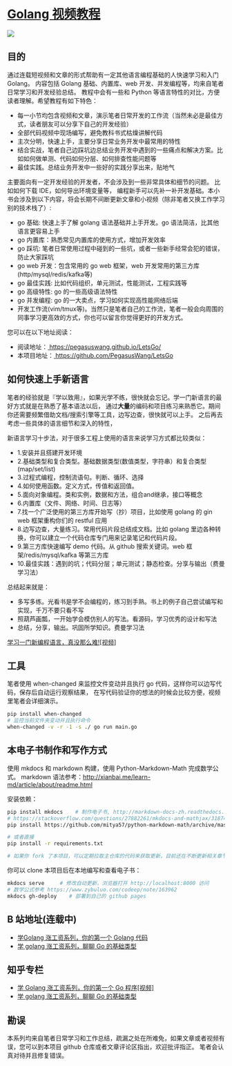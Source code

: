 # [Golang 视频教程](https://pegasuswang.github.io/LetsGo/)

![](./golang.png)

## 目的

通过连载短视频和文章的形式帮助有一定其他语言编程基础的人快速学习和入门 Golang。
内容包括 Golang 基础、内置库、web 开发、并发编程等，均来自笔者日常学习和开发经验总结。
教程中会有一些和 Python 等语言特性的对比，方便读者理解。希望教程有如下特色：

- 每一小节均包含视频和文章，演示笔者日常开发的工作流（当然未必是最佳方式，读者朋友可以分享下自己的开发经验）
- 全部代码视频中现场编写，避免教科书式枯燥讲解代码
- 主次分明，快速上手，主要分享日常业务开发中最常用的特性
- 结合实战，笔者自己边踩坑边总结业务开发中遇到的一些痛点和解决方案。比如如何做单测、代码如何分层、如何排查性能问题等
- 最佳实践。总结业务开发中一些好的实践分享出来，贴地气

主要面向有一定开发经验的开发者，不会涉及到一些非常具体和细节的问题。 比如如何下载 IDE，如何导出环境变量等，
编程新手可以先补一补开发基础。本小书会涉及到以下内容，将会长期不间断更新文章和小视频（除非笔者又换工作学习别的技术栈了）:

- go 基础: 快速上手了解 golang 语法基础并上手开发。go 语法简洁，比其他语言更容易上手
- go 内置库：熟悉常见内置库的使用方式，增加开发效率
- go 踩坑: 笔者日常使用过程中碰到的一些坑，或者一些新手经常会犯的错误，防止大家踩坑
- go web 开发：包含常用的 go web 框架，web 开发常用的第三方库(http/mysql/redis/kafka等)
- go 最佳实践: 比如代码组织，单元测试，性能测试，工程实践等
- go 高级特性: go 的一些高级语法特性
- go 并发编程: go 的一大卖点，学习如何实现高性能网络后端
- 开发工作流(vim/tmux等)。当然只是笔者自己的工作流，笔者一般会向周围的同事学习更高效的方式，你也可以留言你觉得更好的开发方式。

您可以在以下地址阅读：

- 阅读地址：[ https://pegasuswang.github.io/LetsGo/ ](https://pegasuswang.github.io/LetsGo/)
- 本项目地址：[ https://github.com/PegasusWang/LetsGo ](https://github.com/PegasusWang/LetsGo)

## 如何快速上手新语言

笔者的经验就是『学以致用』，如果光学不练，很快就会忘记。学一门新语言的最好方式就是在熟悉了基本语法以后，
通过**大量**的编码和项目练习来熟悉它。期间你还需要频繁借助文档/搜索引擎等工具，边写边查，很快就可以上手。
之后再去考虑一些具体的语言细节和深入的特性，

新语言学习十步法，对于很多工程上使用的语言来说学习方式都比较类似：

- 1.安装并且搭建开发环境
- 2.基础类型和复合类型。基础数据类型(数值类型，字符串）和复合类型(map/set/list)
- 3.过程式编程，控制流语句。判断、循环、选择
- 4.如何使用函数。定义方式，传值和返回值。
- 5.面向对象编程。类和实例，数据和方法，组合and继承，接口等概念
- 6.内置库（文件、网络、时间、日志等）
- 7.找一个广泛使用的第三方库开始写（抄）项目，比如使用 golang 的 gin web 框架重构你们的 restful 应用
- 8.边写边查，大量练习。常用代码片段总结成文档。比如 golang 里边各种转换，你可以建立一个代码仓库专门用来记录笔记和代码片段。
- 9.第三方库快速编写 demo 代码。从 github 搜索关键词。web 框架/redis/mysql/kafka 等第三方库
- 10.最佳实践：遇到的坑；代码分层；单元测试；静态检查。分享与输出（费曼学习法）

总结起来就是：

- 多写多练。光看书是学不会编程的，练习到手熟。书上的例子自己尝试编写和实现，千万不要只看不写
- 照葫芦画瓢，一开始学会模仿别人的写法。看源码，学习优秀的设计和写法
- 总结，分享，输出。巩固所学知识。费曼学习法

[学习一门新编程语言，真没那么难![视频]](https://www.bilibili.com/video/av79283035)

## 工具

笔者使用 when-changed 来监控文件变动并且执行 go 代码，这样你可以边写代码，保存后自动运行观察结果，
在写代码验证你的想法的时候会比较方便，视频里笔者会详细演示。

```sh
pip install when-changed
# 监控当前文件夹变动并且执行命令
when-changed -v -r -1 -s ./ go run main.go
```

## 本电子书制作和写作方式
使用 mkdocs 和 markdown 构建，使用 Python-Markdown-Math 完成数学公式。
markdown 语法参考：http://xianbai.me/learn-md/article/about/readme.html

安装依赖：

```sh
pip install mkdocs    # 制作电子书, http://markdown-docs-zh.readthedocs.io/zh_CN/latest/
# https://stackoverflow.com/questions/27882261/mkdocs-and-mathjax/31874157
pip install https://github.com/mitya57/python-markdown-math/archive/master.zip

# 或者直接
pip install -r requirements.txt

# 如果你 fork 了本项目，可以定期拉取主仓库的代码来获取更新，目前还在不断更新相关章节
```

你可以 clone 本项目后在本地编写和查看电子书：

```sh
mkdocs serve     # 修改自动更新，浏览器打开 http://localhost:8000 访问
# 数学公式参考 https://www.zybuluo.com/codeep/note/163962
mkdocs gh-deploy    # 部署到自己的 github pages
```

## B 站地址(连载中)

- [学Golang 涨工资系列，你的第一个 Golang 代码](https://www.bilibili.com/video/av79390466/)
- [学 golang 涨工资系列，聊聊 Go 的基础类型](https://www.bilibili.com/video/av80297008/)


## 知乎专栏

- [学 Golang 涨工资系列，你的第一个 Go 程序[视频]](https://zhuanlan.zhihu.com/p/97536473)
- [学 golang 涨工资系列，聊聊 Go 的基础类型](https://zhuanlan.zhihu.com/p/99034721)

## 勘误

本系列均来自笔者日常学习和工作总结，疏漏之处在所难免，如果文章或者视频有误，您可以到本项目 github 仓库或者文章评论区指出，欢迎批评指正。
笔者会认真对待并且修复错误。
